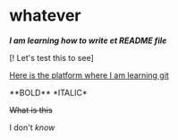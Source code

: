# whatever

<!-- I am editing the README file.-->

***I am learning how to write et README file***

[! Let's test this to see]

<a href= "www.coursera.org"> Here is the platform where I am learning git</a>

<div>
**BOLD**
*ITALIC*

~~What is this~~

I don't _know_
</div>
